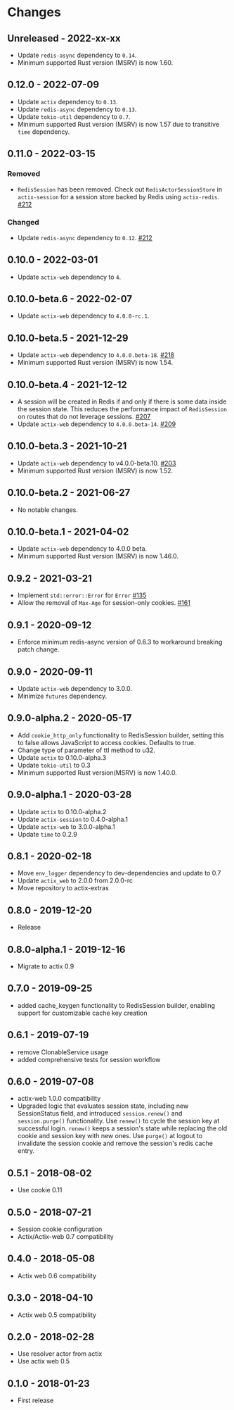 # Changes

## Unreleased - 2022-xx-xx

- Update `redis-async` dependency to `0.14`.
- Minimum supported Rust version (MSRV) is now 1.60.

## 0.12.0 - 2022-07-09

- Update `actix` dependency to `0.13`.
- Update `redis-async` dependency to `0.13`.
- Update `tokio-util` dependency to `0.7`.
- Minimum supported Rust version (MSRV) is now 1.57 due to transitive `time` dependency.

## 0.11.0 - 2022-03-15

### Removed

- `RedisSession` has been removed. Check out `RedisActorSessionStore` in `actix-session` for a session store backed by Redis using `actix-redis`. [#212]

### Changed

- Update `redis-async` dependency to `0.12`. [#212]

[#212]: https://github.com/actix/actix-extras/pull/212

## 0.10.0 - 2022-03-01

- Update `actix-web` dependency to `4`.

## 0.10.0-beta.6 - 2022-02-07

- Update `actix-web` dependency to `4.0.0-rc.1`.

## 0.10.0-beta.5 - 2021-12-29

- Update `actix-web` dependency to `4.0.0.beta-18`. [#218]
- Minimum supported Rust version (MSRV) is now 1.54.

[#218]: https://github.com/actix/actix-extras/pull/218

## 0.10.0-beta.4 - 2021-12-12

- A session will be created in Redis if and only if there is some data inside the session state. This reduces the performance impact of `RedisSession` on routes that do not leverage sessions. [#207]
- Update `actix-web` dependency to `4.0.0.beta-14`. [#209]

[#207]: https://github.com/actix/actix-extras/pull/207
[#209]: https://github.com/actix/actix-extras/pull/209

## 0.10.0-beta.3 - 2021-10-21

- Update `actix-web` dependency to v4.0.0-beta.10. [#203]
- Minimum supported Rust version (MSRV) is now 1.52.

[#203]: https://github.com/actix/actix-extras/pull/203

## 0.10.0-beta.2 - 2021-06-27

- No notable changes.

## 0.10.0-beta.1 - 2021-04-02

- Update `actix-web` dependency to 4.0.0 beta.
- Minimum supported Rust version (MSRV) is now 1.46.0.

## 0.9.2 - 2021-03-21

- Implement `std::error::Error` for `Error` [#135]
- Allow the removal of `Max-Age` for session-only cookies. [#161]

[#135]: https://github.com/actix/actix-extras/pull/135
[#161]: https://github.com/actix/actix-extras/pull/161

## 0.9.1 - 2020-09-12

- Enforce minimum redis-async version of 0.6.3 to workaround breaking patch change.

## 0.9.0 - 2020-09-11

- Update `actix-web` dependency to 3.0.0.
- Minimize `futures` dependency.

## 0.9.0-alpha.2 - 2020-05-17

- Add `cookie_http_only` functionality to RedisSession builder, setting this
  to false allows JavaScript to access cookies. Defaults to true.
- Change type of parameter of ttl method to u32.
- Update `actix` to 0.10.0-alpha.3
- Update `tokio-util` to 0.3
- Minimum supported Rust version(MSRV) is now 1.40.0.

## 0.9.0-alpha.1 - 2020-03-28

- Update `actix` to 0.10.0-alpha.2
- Update `actix-session` to 0.4.0-alpha.1
- Update `actix-web` to 3.0.0-alpha.1
- Update `time` to 0.2.9

## 0.8.1 - 2020-02-18

- Move `env_logger` dependency to dev-dependencies and update to 0.7
- Update `actix_web` to 2.0.0 from 2.0.0-rc
- Move repository to actix-extras

## 0.8.0 - 2019-12-20

- Release

## 0.8.0-alpha.1 - 2019-12-16

- Migrate to actix 0.9

## 0.7.0 - 2019-09-25

- added cache_keygen functionality to RedisSession builder, enabling support for
  customizable cache key creation

## 0.6.1 - 2019-07-19

- remove ClonableService usage
- added comprehensive tests for session workflow

## 0.6.0 - 2019-07-08

- actix-web 1.0.0 compatibility
- Upgraded logic that evaluates session state, including new SessionStatus field,
  and introduced `session.renew()` and `session.purge()` functionality.
  Use `renew()` to cycle the session key at successful login. `renew()` keeps a
  session's state while replacing the old cookie and session key with new ones.
  Use `purge()` at logout to invalidate the session cookie and remove the
  session's redis cache entry.

## 0.5.1 - 2018-08-02

- Use cookie 0.11

## 0.5.0 - 2018-07-21

- Session cookie configuration
- Actix/Actix-web 0.7 compatibility

## 0.4.0 - 2018-05-08

- Actix web 0.6 compatibility

## 0.3.0 - 2018-04-10

- Actix web 0.5 compatibility

## 0.2.0 - 2018-02-28

- Use resolver actor from actix
- Use actix web 0.5

## 0.1.0 - 2018-01-23

- First release
